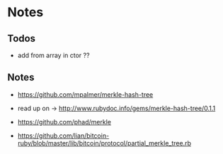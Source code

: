 # Notes

## Todos

 - add from array in ctor ??


## Notes

- https://github.com/mpalmer/merkle-hash-tree
- read up on -> http://www.rubydoc.info/gems/merkle-hash-tree/0.1.1

- https://github.com/phad/merkle


- https://github.com/lian/bitcoin-ruby/blob/master/lib/bitcoin/protocol/partial_merkle_tree.rb
